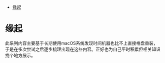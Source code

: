 <!--ts-->
* [缘起](#缘起)

<!-- Created by https://github.com/ekalinin/github-markdown-toc -->
<!-- Added by: runner, at: Mon Jun 13 07:38:33 UTC 2022 -->

<!--te-->
# 缘起

此系列内容主要基于长期使用macOS系统发现时间机器也比不上直接格盘重装，于是在多次尝试之后逐步梳理出现在这些内容。正好也为自己平时积累但相关知识找个地方展示。